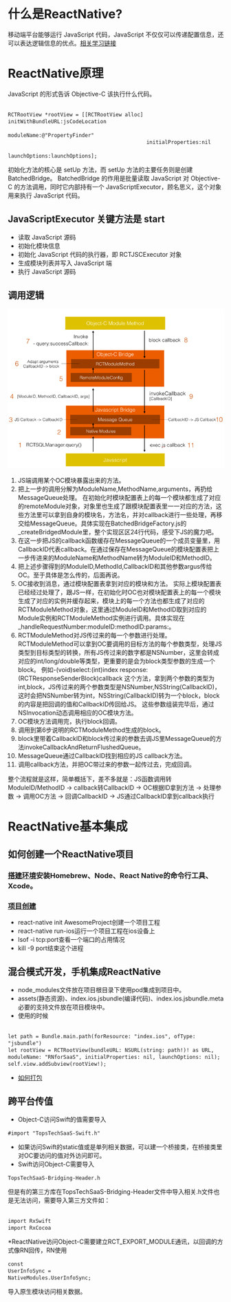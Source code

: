 # 什么是ReactNative?
移动端平台能够运行 JavaScript 代码，JavaScript 不仅仅可以传递配置信息，还可以表达逻辑信息的优点。[相关学习链接](http://blog.cnbang.net/tech/2698/)

# ReactNative原理
JavaScript 的形式告诉 Objective-C 该执行什么代码。

<pre><code>
RCTRootView *rootView = [[RCTRootView alloc] initWithBundleURL:jsCodeLocation
                                                    moduleName:@"PropertyFinder"
                                             initialProperties:nil
                                                 launchOptions:launchOptions];
</code></pre>
初始化方法的核心是 setUp 方法，而 setUp 方法的主要任务则是创建 BatchedBridge。
BatchedBridge 的作用是批量读取 JavaScript 对 Objective-C 的方法调用，同时它内部持有一个 JavaScriptExecutor，顾名思义，这个对象用来执行 JavaScript 代码。

## JavaScriptExecutor 关键方法是 start 
* 读取 JavaScript 源码
* 初始化模块信息
* 初始化 JavaScript 代码的执行器，即 RCTJSCExecutor 对象
* 生成模块列表并写入 JavaScript 端
* 执行 JavaScript 源码

## 调用逻辑
![](/ReactNative2.png)

1. JS端调用某个OC模块暴露出来的方法。
2. 把上一步的调用分解为ModuleName,MethodName,arguments，再扔给MessageQueue处理。
在初始化时模块配置表上的每一个模块都生成了对应的remoteModule对象，对象里也生成了跟模块配置表里一一对应的方法，这些方法里可以拿到自身的模块名，方法名，并对callback进行一些处理，再移交给MessageQueue。具体实现在BatchedBridgeFactory.js的_createBridgedModule里，整个实现区区24行代码，感受下JS的魔力吧。
3. 在这一步把JS的callback函数缓存在MessageQueue的一个成员变量里，用CallbackID代表callback。在通过保存在MessageQueue的模块配置表把上一步传进来的ModuleName和MethodName转为ModuleID和MethodID。
4. 把上述步骤得到的ModuleID,MethodId,CallbackID和其他参数argus传给OC。至于具体是怎么传的，后面再说。
5. OC接收到消息，通过模块配置表拿到对应的模块和方法。
实际上模块配置表已经经过处理了，跟JS一样，在初始化时OC也对模块配置表上的每一个模块生成了对应的实例并缓存起来，模块上的每一个方法也都生成了对应的RCTModuleMethod对象，这里通过ModuleID和MethodID取到对应的Module实例和RCTModuleMethod实例进行调用。具体实现在_handleRequestNumber:moduleID:methodID:params:。
6. RCTModuleMethod对JS传过来的每一个参数进行处理。
RCTModuleMethod可以拿到OC要调用的目标方法的每个参数类型，处理JS类型到目标类型的转换，所有JS传过来的数字都是NSNumber，这里会转成对应的int/long/double等类型，更重要的是会为block类型参数的生成一个block。
例如-(void)select:(int)index response:(RCTResponseSenderBlock)callback 这个方法，拿到两个参数的类型为int,block，JS传过来的两个参数类型是NSNumber,NSString(CallbackID)，这时会把NSNumber转为int，NSString(CallbackID)转为一个block，block的内容是把回调的值和CallbackID传回给JS。
这些参数组装完毕后，通过NSInvocation动态调用相应的OC模块方法。
7. OC模块方法调用完，执行block回调。
8. 调用到第6步说明的RCTModuleMethod生成的block。
9. block里带着CallbackID和block传过来的参数去调JS里MessageQueue的方法invokeCallbackAndReturnFlushedQueue。
10. MessageQueue通过CallbackID找到相应的JS callback方法。
11. 调用callback方法，并把OC带过来的参数一起传过去，完成回调。

整个流程就是这样，简单概括下，差不多就是：JS函数调用转ModuleID/MethodID -> callback转CallbackID -> OC根据ID拿到方法 -> 处理参数 -> 调用OC方法 -> 回调CallbackID -> JS通过CallbackID拿到callback执行


# ReactNative基本集成
## 如何创建一个ReactNative项目
### [搭建环境](http://reactnative.cn/docs/0.47/getting-started.html#content)安装Homebrew、Node、React Native的命令行工具、Xcode。
### [项目创建](http://reactnative.cn/docs/0.47/getting-started.html#%E4%BF%AE%E6%94%B9%E9%A1%B9%E7%9B%AE)
* react-native init AwesomeProject创建一个项目工程
* react-native run-ios运行一个项目工程在ios设备上
* lsof -i tcp:port查看一个端口的占用情况
* kill -9 port结束这个进程


## 混合模式开发，手机集成ReactNative
* node_modules文件放在项目根目录下使用pod集成到项目中。
* assets(静态资源)、index.ios.jsbundle(编译代码)、index.ios.jsbundle.meta必要的支持文件放在项目模块中。
* 使用的时候
<pre><code>
let path = Bundle.main.path(forResource: "index.ios", ofType: "jsbundle")
let rootView = RCTRootView(bundleURL: NSURL(string: path!)! as URL, moduleName: "RNforSaaS", initialProperties: nil, launchOptions: nil);
self.view.addSubview(rootView!);
</code></pre>
* [如何打包](https://segmentfault.com/a/1190000004189538)

## 跨平台传值
* Object-C访问Swift的值需要导入<br>
<pre><code>#import "TopsTechSaaS-Swift.h"</code></pre>
* 如果访问Swift的static值或是单列相关数据，可以建一个桥接类，在桥接类里对OC要访问的值对外访问即可。
* Swift访问Object-C需要导入<br>
<pre><code>TopsTechSaaS-Bridging-Header.h</code></pre> 
但是有的第三方库在TopsTechSaaS-Bridging-Header文件中导入相关.h文件也是无法访问，需要导入第三方文件如：
<pre><code>
import RxSwift
import RxCocoa
</code></pre>
*ReactNative访问Object-C需要建立RCT_EXPORT_MODULE通讯，以回调的方式像RN回传，RN使用<pre><code>const UserInfoSync = NativeModules.UserInfoSync;</code></pre>导入原生模块访问相关数据。



